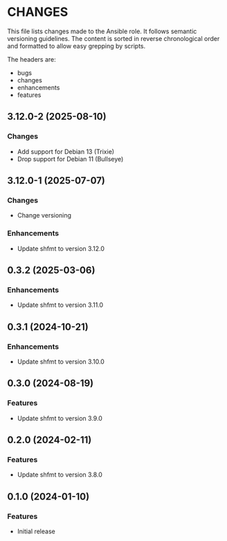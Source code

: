 # CHANGES

This file lists changes made to the Ansible role. It follows semantic versioning
guidelines. The content is sorted in reverse chronological order and formatted
to allow easy grepping by scripts.

The headers are:
- bugs
- changes
- enhancements
- features

## 3.12.0-2 (2025-08-10)

### Changes

- Add support for Debian 13 (Trixie)
- Drop support for Debian 11 (Bullseye)

## 3.12.0-1 (2025-07-07)

### Changes

- Change versioning

### Enhancements

- Update shfmt to version 3.12.0

## 0.3.2 (2025-03-06)

### Enhancements

- Update shfmt to version 3.11.0

## 0.3.1 (2024-10-21)

### Enhancements

- Update shfmt to version 3.10.0

## 0.3.0 (2024-08-19)

### Features

- Update shfmt to version 3.9.0

## 0.2.0 (2024-02-11)

### Features

- Update shfmt to version 3.8.0

## 0.1.0 (2024-01-10)

### Features

- Initial release
